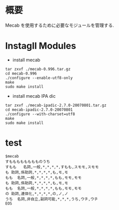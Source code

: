 # 概要
Mecab を使用するために必要なモジュールを管理する.

# Instagll Modules

* install mecab 

```
tar zxvf ./mecab-0.996.tar.gz
cd mecab-0.996
./configure --enable-utf8-only
make
sudo make install
```

* install mecab IPA dic

```
tar zxvf ./mecab-ipadic-2.7.0-20070801.tar.gz
cd mecab-ipadic-2.7.0-20070801
./configure --with-charset=utf8
make
sudo make install
```

# test

```
$mecab
すもももももももものうち
すもも   名詞,一般,*,*,*,*,すもも,スモモ,スモモ
も 助詞,係助詞,*,*,*,*,も,モ,モ
もも  名詞,一般,*,*,*,*,もも,モモ,モモ
も 助詞,係助詞,*,*,*,*,も,モ,モ
もも  名詞,一般,*,*,*,*,もも,モモ,モモ
の 助詞,連体化,*,*,*,*,の,ノ,ノ
うち  名詞,非自立,副詞可能,*,*,*,うち,ウチ,ウチ
EOS
```
